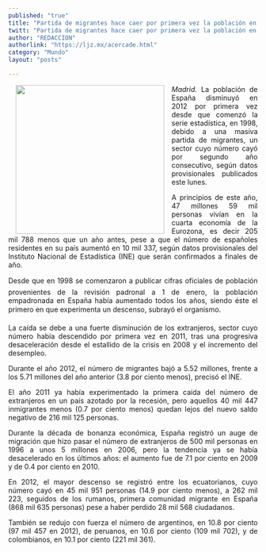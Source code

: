 ```yaml
---
published: "true"
title: "Partida de migrantes hace caer por primera vez la población en España"
twitt: "Partida de migrantes hace caer por primera vez la población en España"
author: "REDACCION"
authorlink: "https://ljz.mx/acercade.html"
category: "Mundo"
layout: "posts"

---
```


<img src="http://ljz.mx/images/stories/fotos_abril2013/migrantesespaa.jpg" border="0" width="300" style="margin-left: 15px; margin-right: 15px; float: left;" />

<p style="text-align: justify;">
  <em>Madrid</em>. La población de España disminuyó en 2012 por primera vez desde que comenzó la serie estadística, en 1998, debido a una masiva partida de migrantes, un sector cuyo número cayó por segundo año consecutivo, según datos provisionales publicados este lunes.
</p>

<p style="text-align: justify;">
  A principios de este año, 47 millones 59 mil personas vivían en la cuarta economía de la Eurozona, es decir 205 mil 788 menos que un año antes, pese a que el número de españoles residentes en su país aumentó en 10 mil 337, según datos provisionales del Instituto Nacional de Estadística (INE) que serán confirmados a finales de año.
</p>

<p style="text-align: justify;">
  Desde que en 1998 se comenzaron a publicar cifras oficiales de población provenientes de la revisión padronal a 1 de enero, la población empadronada en España había aumentado todos los años, siendo éste el primero en que experimenta un descenso, subrayó el organismo.
</p>

<p style="text-align: justify;">
  La caída se debe a una fuerte disminución de los extranjeros, sector cuyo número había descendido por primera vez en 2011, tras una progresiva desaceleración desde el estallido de la crisis en 2008 y el incremento del desempleo.
</p>

<p style="text-align: justify;">
  Durante el año 2012, el número de migrantes bajó a 5.52 millones, frente a los 5.71 millones del año anterior (3.8 por ciento menos), precisó el INE.
</p>

<p style="text-align: justify;">
  El año 2011 ya había experimentado la primera caída del número de extranjeros en un país azotado por la recesión, pero aquellos 40 mil 447 inmigrantes menos (0.7 por ciento menos) quedan lejos del nuevo saldo negativo de 216 mil 125 personas.
</p>

<p style="text-align: justify;">
  Durante la década de bonanza económica, España registró un auge de migración que hizo pasar el número de extranjeros de 500 mil personas en 1996 a unos 5 millones en 2006, pero la tendencia ya se había desacelerado en los últimos años: el aumento fue de 7.1 por ciento en 2009 y de 0.4 por ciento en 2010.
</p>

<p style="text-align: justify;">
  En 2012, el mayor descenso se registró entre los ecuatorianos, cuyo número cayó en 45 mil 951 personas (14.9 por ciento menos), a 262 mil 223, seguidos de los rumanos, primera comunidad migrante en España (868 mil 635 personas) pese a haber perdido 28 mil 568 ciudadanos.
</p>

<p style="text-align: justify;">
  También se redujo con fuerza el número de argentinos, en 10.8 por ciento (97 mil 457 en 2012), de peruanos, en 10.6 por ciento (109 mil 702), y de colombianos, en 10.1 por ciento (221 mil 361).
</p>
